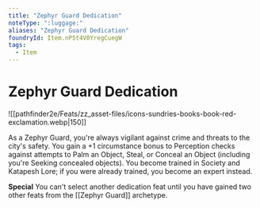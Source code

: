 ```yaml
---
title: "Zephyr Guard Dedication"
noteType: ":luggage:"
aliases: "Zephyr Guard Dedication"
foundryId: Item.nP5t4V0YregCuegW
tags:
  - Item
---
```


# Zephyr Guard Dedication
![[pathfinder2e/Feats/zz_asset-files/icons-sundries-books-book-red-exclamation.webp|150]]

As a Zephyr Guard, you're always vigilant against crime and threats to the city's safety. You gain a +1 circumstance bonus to Perception checks against attempts to Palm an Object, Steal, or Conceal an Object (including you're Seeking concealed objects). You become trained in Society and Katapesh Lore; if you were already trained, you become an expert instead.

**Special** You can't select another dedication feat until you have gained two other feats from the [[Zephyr Guard]] archetype.
